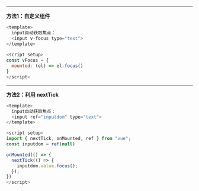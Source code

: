 
---

**方法1：自定义组件**

```javascript
<template>
  input自动获取焦点：
  <input v-focus type="text">
</template>
  
<script setup>
const vFocus = {
  mounted: (el) => el.focus()
}
</script>

```

------------

**方法2：利用 nextTick**

```javascript
<template>
  input自动获取焦点：
  <input ref="inputdom" type="text">
</template>

<script setup>
import { nextTick, onMounted, ref } from "vue";
const inputdom = ref(null)

onMounted(() => {
  nextTick(() => {
    inputdom.value.focus();
  });
})
</script>
```

